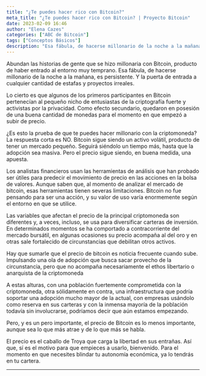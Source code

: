 ```yaml
---
title: "¿Te puedes hacer rico con Bitcoin?"
meta_title: "¿Te puedes hacer rico con Bitcoin? | Proyecto Bitcoin"
date: 2023-02-09 16:46
author: "Elena Cazes"
categories: ["ABC de Bitcoin"]
tags: ["Conceptos Básicos"]
description: "Esa fábula, de hacerse millonario de la noche a la mañana, es persistente. Y la puerta de entrada a cualquier cantidad de estafas y proyectos irreales."
---
```


Abundan las historias de gente que se hizo millonaria con Bitcoin, producto de haber entrado al entorno muy temprano. Esa fábula, de hacerse millonario de la noche a la mañana, es persistente. Y la puerta de entrada a cualquier cantidad de estafas y proyectos irreales.

Lo cierto es que algunos de los primeros participantes en Bitcoin pertenecían al pequeño nicho de entusiastas de la criptografía fuerte y activistas por la privacidad. Como efecto secundario, quedaron en posesión de una buena cantidad de monedas para el momento en que empezó a subir de precio.

¿Es esto la prueba de que te puedes hacer millonario con la criptomoneda? La respuesta corta es NO. Bitcoin sigue siendo un activo volátil, producto de tener un mercado pequeño. Seguirá siéndolo un tiempo más, hasta que la adopción sea masiva. Pero el precio sigue siendo, en buena medida, una apuesta.

Los analistas financieros usan las herramientas de análisis que han probado ser útiles para predecir el movimiento de precio en las acciones en la bolsa de valores. Aunque saben que, al momento de analizar el mercado de bitcoin, esas herramientas tienen severas limitaciones. Bitcoin no fue pensando para ser una acción, y su valor de uso varía enormemente según el entorno en que se utilice.

Las variables que afectan el precio de la principal criptomoneda son diferentes y, a veces, incluso, se usa para diversificar carteras de inversión. En determinados momentos se ha comportado a contracorriente del mercado bursátil, en algunas ocasiones su precio acompaña al del oro y en otras sale fortalecido de circunstancias que debilitan otros activos.</p>

Hay que sumarle que el precio de bitcoin es noticia frecuente cuando sube. Impulsando una ola de adopción que busca sacar provecho de la circunstancia, pero que no acompaña necesariamente el ethos libertario o anarquista de la criptomoneda

A estas alturas, con una población fuertemente comprometida con la criptomoneda, otra sólidamente en contra, una infraestructura que podría soportar una adopción mucho mayor de la actual, con empresas usándolo como reserva en sus carteras y con la inmensa mayoría de la población todavía sin involucrarse, podríamos decir que aún estamos empezando.

Pero, y es un pero importante, el precio de Bitcoin es lo menos importante, aunque sea lo que más atrae y de lo que más se habla.

El precio es el caballo de Troya que carga la libertad en sus entrañas. Así que, sí es el motivo para que empieces a usarlo, bienvenido. Para el momento en que necesites blindar tu autonomía económica, ya lo tendrás en tu cartera.

<hr>
